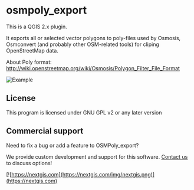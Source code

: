 osmpoly_export
==============

This is a QGIS 2.x plugin.

It exports all or selected vector polygons to poly-files used by Osmosis, Osmconvert (and probably other OSM-related tools) for cliping OpenStreetMap data.

About Poly format: http://wiki.openstreetmap.org/wiki/Osmosis/Polygon_Filter_File_Format


![Example](/art/osmpoly_export.png)

License
-------------
This program is licensed under GNU GPL v2 or any later version

Commercial support
----------
Need to fix a bug or add a feature to OSMPoly_export? 

We provide custom development and support for this software. [Contact us](https://nextgis.com/contact/) to discuss options!

[![https://nextgis.com](https://nextgis.com/img/nextgis.png)](https://nextgis.com)
